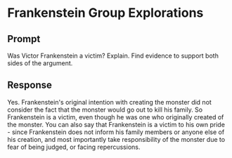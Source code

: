 # Frankenstein Group Explorations

## Prompt
Was Victor Frankenstein a victim? Explain. Find evidence to support both sides of the argument.

## Response

Yes. Frankenstein's original intention with creating the monster did not consider the fact that the monster would go out to kill his family. So Frankenstein is a victim, even though he was one who originally created of the monster. You can also say that Frankenstein is a victim to his own pride - since Frankenstein does not inform his family members or anyone else of his creation, and most importantly take responsibility of the monster due to fear of being judged, or facing repercussions.